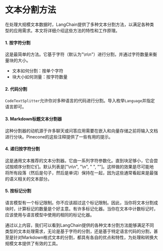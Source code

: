 # 文本分割方法

在处理大规模文本数据时，LangChain提供了多种文本分割方法，以满足各种类型的应用需求。本文将详细介绍这些方法的特性和工作原理。

####   1. 按字符分割

这是最简单的方法。它基于字符（默认为"\n\n"）进行分割，并通过字符数量来衡量块的大小。

- 文本如何分割：按单个字符
- 块大小如何测量：按字符数量

####   2. 代码分割

`CodeTextSplitter`允许你对多种语言的代码进行分割。导入枚举`Language`并指定语言即可。

####   3. Markdown标题文本分割器

这种分割器的动机源于许多聊天或问答应用需要在嵌入和向量存储之前将输入文档进行分块。Pinecone的这些注释提供了一些有用的提示。

####   4. 递归按字符分割

这是通用文本推荐的文本分割器。它由一系列字符参数化。直到块足够小，它会尝试按顺序分割它们。默认列表是["\n\n", "\n", " ", ""]。这样做的效果是尽可能地将所有段落（然后是句子，然后是单词）保持在一起，因为这些通常看起来是最强的语义相关的文本部分。

####   5. 按标记分割

语言模型有一个标记限制。你不应该超过这个标记限制。因此，当你将文本分割成块时，计算标记的数量是个好主意。有许多标记化器。当你在文本中计数标记时，应该使用与语言模型中使用的相同的标记化器。

通过以上内容，我们可以看到LangChain提供的各种文本分割方法能够满足不同类型的文本处理需求，无论是基于字符的分割，还是基于特定语言代码的分割，甚至是针对Markdown格式文本的分割，都具有各自的优点和特性，为处理和转换大规模文本提供了有效的工具。